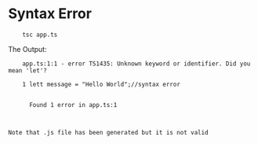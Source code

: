 # Syntax Error

		tsc app.ts

The Output:

		app.ts:1:1 - error TS1435: Unknown keyword or identifier. Did you mean 'let'?

		1 lett message = "Hello World";//syntax error
  ~~~~

		Found 1 error in app.ts:1



Note that .js file has been generated but it is not valid